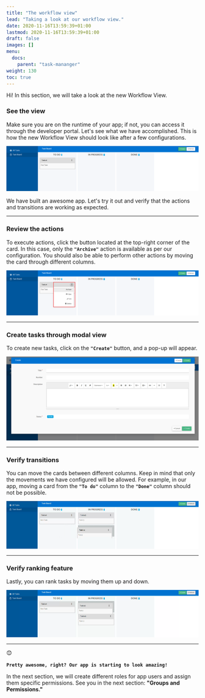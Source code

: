 ```yaml
---
title: "The workflow view"
lead: "Taking a look at our workflow view."
date: 2020-11-16T13:59:39+01:00
lastmod: 2020-11-16T13:59:39+01:00
draft: false
images: []
menu:
  docs:
    parent: "task-mananger"
weight: 130
toc: true
---
```


Hi! In this section, we will take a look at the new Workflow View. 

### See the view

Make sure you are on the runtime of your app; if not, you can access it through the developer portal. Let's see what we have accomplished. This is how the new Workflow View should look like after a few configurations.

![Screenshot of the Workflow View](/images/vendor/task-mananger/wf-view/wv.png)

We have built an awesome app. Let's try it out and verify that the actions and transitions are working as expected.

---

### Review the actions

To execute actions, click the button located at the top-right corner of the card. In this case, only the **``"Archive"``** action is available as per our configuration. You should also be able to perform other actions by moving the card through different columns.

![Review actions](/images/vendor/task-mananger/wf-view/wvv.png)

---

### Create tasks through modal view

To create new tasks, click on the **`"Create"`** button, and a pop-up will appear.

![Create through modal](/images/vendor/task-mananger/wf-view/wvvv.png)

---

### Verify transitions

You can move the cards between different columns. Keep in mind that only the movements we have configured will be allowed. For example, in our app, moving a card from the **`"To do"`** column to the **`"Done"`** column should not be possible.

![Transitions](/images/vendor/task-mananger/wf-view/wvvvv.png)

---

### Verify ranking feature

Lastly, you can rank tasks by moving them up and down.

![Ranking records](/images/vendor/task-mananger/wf-view/wvvvvv.png)

---

😊

**`Pretty awesome, right? Our app is starting to look amazing! `**

In the next section, we will create different roles for app users and assign them specific permissions. See you in the next section: **"Groups and Permissions."**
